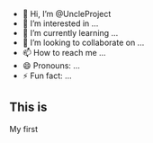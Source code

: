 - 👋 Hi, I’m @UncleProject
- 👀 I’m interested in ...
- 🌱 I’m currently learning ...
- 💞️ I’m looking to collaborate on ...
- 📫 How to reach me ...
- 😄 Pronouns: ...
- ⚡ Fun fact: ...

<!---
UncleProject/UncleProject is a ✨ special ✨ repository because its `README.md` (this file) appears on your GitHub profile.
You can click the Preview link to take a look at your changes.
--->


<!DOCTYPE html>
<html>
<head>
	<!-- Welcome -->
<title>
	<!-- to -->
</title>
	<!--UncleProject-->
</head>
<body>

<h2>This is</h2>
<p>My first</p>

<script>
window.alert("Hello World");



</body>
</html> 
